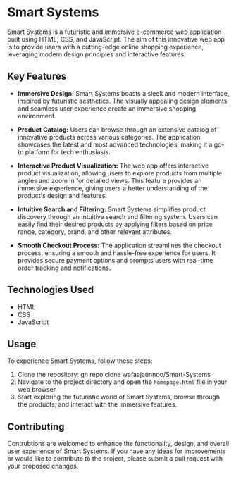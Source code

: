 # Smart Systems

Smart Systems is a futuristic and immersive e-commerce web application built using HTML, CSS, and JavaScript. The aim of this innovative web app is to provide users with a cutting-edge online shopping experience, leveraging modern design principles and interactive features.

## Key Features

- **Immersive Design:** Smart Systems boasts a sleek and modern interface, inspired by futuristic aesthetics. The visually appealing design elements and seamless user experience create an immersive shopping environment.

- **Product Catalog:** Users can browse through an extensive catalog of innovative products across various categories. The application showcases the latest and most advanced technologies, making it a go-to platform for tech enthusiasts.

- **Interactive Product Visualization:** The web app offers interactive product visualization, allowing users to explore products from multiple angles and zoom in for detailed views. This feature provides an immersive experience, giving users a better understanding of the product's design and features.

- **Intuitive Search and Filtering:** Smart Systems simplifies product discovery through an intuitive search and filtering system. Users can easily find their desired products by applying filters based on price range, category, brand, and other relevant attributes.

- **Smooth Checkout Process:** The application streamlines the checkout process, ensuring a smooth and hassle-free experience for users. It provides secure payment options and prompts users with real-time order tracking and notifications.

## Technologies Used

- HTML
- CSS
- JavaScript

## Usage

To experience Smart Systems, follow these steps:

1. Clone the repository: gh repo clone wafaajaunnoo/Smart-Systems
2. Navigate to the project directory and open the `homepage.html` file in your web browser.
3. Start exploring the futuristic world of Smart Systems, browse through the products, and interact with the immersive features.

## Contributing

Contrubtions are welcomed to enhance the functionality, design, and overall user experience of Smart Systems. If you have any ideas for improvements or would like to contribute to the project, please submit a pull request with your proposed changes.

